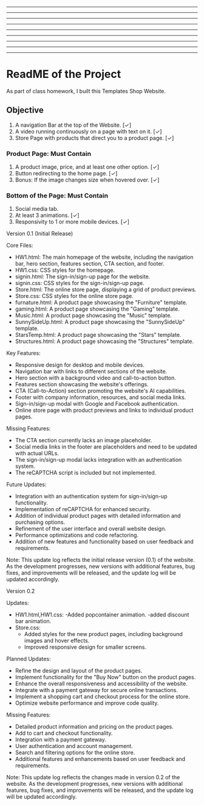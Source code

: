 ********************************************************
********************************************************
********************      *****     ***** ***** ***   **
******************** ***** **** ********* * *** **** ***
********************      *****     ***** ** ** **** ***
******************** ***** **** ********* *** * **** ***
********************      *****     ***** ***** ***   **
********************************************************
********************************************************



# ReadME of the Project

As part of class homework, I built this Templates Shop Website.

## Objective

1. A navigation Bar at the top of the Website. [✓]
2. A video running continuously on a page with text on it. [✓]
3. Store Page with products that direct you to a product page. [✓]

### Product Page: Must Contain

1. A product image, price, and at least one other option. [✓]
2. Button redirecting to the home page. [✓]
3. Bonus: If the image changes size when hovered over. [✓]

### Bottom of the Page: Must Contain

1. Social media tab.
2. At least 3 animations. [✓]
3. Responsivity to 1 or more mobile devices. [✓]

Version 0.1 (Initial Release)

Core Files:
- HW1.html: The main homepage of the website, including the navigation bar, hero section, features section, CTA section, and footer.
- HW1.css: CSS styles for the homepage.
- signin.html: The sign-in/sign-up page for the website.
- signin.css: CSS styles for the sign-in/sign-up page.
- Store.html: The online store page, displaying a grid of product previews.
- Store.css: CSS styles for the online store page.
- furnature.html: A product page showcasing the "Furniture" template.
- gaming.html: A product page showcasing the "Gaming" template.
- Music.html: A product page showcasing the "Music" template.
- SunnySideUp.html: A product page showcasing the "SunnySideUp" template.
- StarsTemp.html: A product page showcasing the "Stars" template.
- Structures.html: A product page showcasing the "Structures" template.


Key Features:
- Responsive design for desktop and mobile devices.
- Navigation bar with links to different sections of the website.
- Hero section with a background video and call-to-action button.
- Features section showcasing the website's offerings.
- CTA (Call-to-Action) section promoting the website's AI capabilities.
- Footer with company information, resources, and social media links.
- Sign-in/sign-up modal with Google and Facebook authentication.
- Online store page with product previews and links to individual product pages.

Missing Features:
- The CTA section currently lacks an image placeholder.
- Social media links in the footer are placeholders and need to be updated with actual URLs.
- The sign-in/sign-up modal lacks integration with an authentication system.
- The reCAPTCHA script is included but not implemented.

Future Updates:
- Integration with an authentication system for sign-in/sign-up functionality.
- Implementation of reCAPTCHA for enhanced security.
- Addition of individual product pages with detailed information and purchasing options.
- Refinement of the user interface and overall website design.
- Performance optimizations and code refactoring.
- Addition of new features and functionality based on user feedback and requirements.

Note: This update log reflects the initial release version (0.1) of the website. As the development progresses, new versions with additional features, bug fixes, and improvements will be released, and the update log will be updated accordingly.

Version 0.2

Updates:
- HW1.html,HW1.css:
  -Added popcontainer animation.
  -added discount bar animation.
- Store.css:
  - Added styles for the new product pages, including background images and hover effects.
  - Improved responsive design for smaller screens.

Planned Updates:
- Refine the design and layout of the product pages.
- Implement functionality for the "Buy Now" button on the product pages.
- Enhance the overall responsiveness and accessibility of the website.
- Integrate with a payment gateway for secure online transactions.
- Implement a shopping cart and checkout process for the online store.
- Optimize website performance and improve code quality.

Missing Features:
- Detailed product information and pricing on the product pages.
- Add to cart and checkout functionality.
- Integration with a payment gateway.
- User authentication and account management.
- Search and filtering options for the online store.
- Additional features and enhancements based on user feedback and requirements.

Note: This update log reflects the changes made in version 0.2 of the website. As the development progresses, new versions with additional features, bug fixes, and improvements will be released, and the update log will be updated accordingly.
































    
